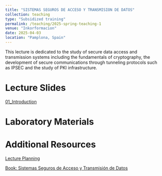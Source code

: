 ```yaml
---
title: "SISTEMAS SEGUROS DE ACCESO Y TRANSMISION DE DATOS"
collection: teaching
type: "Subsidized training"
permalink: /teaching/2025-spring-teaching-1
venue: "Inkorformacion"
date: 2025-04-03
location: "Pamplona, Spain"
---
```


This lecture is dedicated to the study of secure data access and transmission systems including the fundamentals of cryptography, the development of secure communications through tunneling protocols such as IPSEC and the study of PKI infrastructure.

Lecture Slides
======
[01_Introduction](https://sfl0r3nz05.github.io/files/slides/01_INTRODUCTION.pdf)

Laboratory Materials
======

Additional Resources
======

[Lecture Planning](https://sfl0r3nz05.github.io/files/resources/planning.pdf)

[Book: Sistemas Seguros de Acceso y Transmisión de Datos](https://sfl0r3nz05.github.io/files/resources/Sistemas_Seguros_de_Acceso_y_Trans._de_Datos_(MF0489_3).pdf)